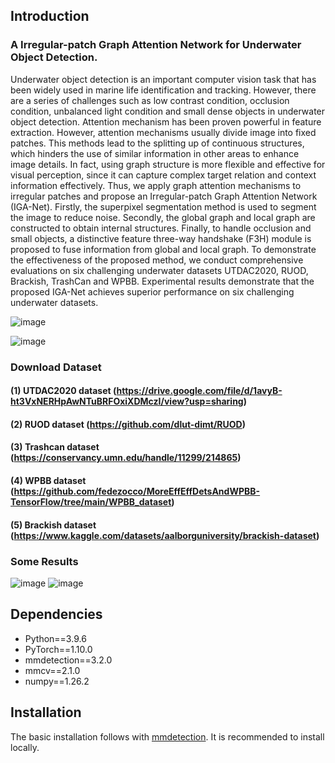 ## Introduction

### A Irregular-patch Graph Attention Network for Underwater Object Detection.

Underwater object detection is an important computer vision task that has been widely used in marine life identification and tracking. However, there are a series of challenges such as low contrast condition, occlusion condition, unbalanced light condition and small dense objects in underwater object detection.
Attention mechanism has been proven powerful in feature extraction. However, attention mechanisms usually divide image into fixed patches. This methods lead to the splitting up of continuous structures, which hinders the use of similar information in other areas to enhance image details. In fact, using graph structure is more flexible and effective for visual perception, since it can capture complex target relation and context information effectively.
Thus, we apply graph attention mechanisms to irregular patches and propose an Irregular-patch Graph Attention Network (IGA-Net). Firstly, the superpixel segmentation method is used to segment the image to reduce noise. Secondly, the global graph and local graph are constructed to obtain internal structures. Finally, to handle occlusion and small objects, a distinctive feature three-way handshake (F3H) module is proposed to fuse information from global and local graph. To demonstrate the effectiveness of the proposed method, we conduct comprehensive evaluations on six challenging underwater datasets UTDAC2020, RUOD, Brackish, TrashCan and WPBB. Experimental results demonstrate that the proposed IGA-Net achieves superior performance on six challenging underwater datasets.

![image](https://github.com/user-attachments/assets/239f89d0-223c-4669-ad6b-75a9428df089)


![image](https://github.com/user-attachments/assets/e997ada2-96bc-4ee4-9f6a-b93832020501)



### Download Dataset

#### (1) UTDAC2020 dataset (https://drive.google.com/file/d/1avyB-ht3VxNERHpAwNTuBRFOxiXDMczI/view?usp=sharing)

#### (2) RUOD dataset (https://github.com/dlut-dimt/RUOD)

#### (3) Trashcan dataset (https://conservancy.umn.edu/handle/11299/214865)

#### (4) WPBB dataset (https://github.com/fedezocco/MoreEffEffDetsAndWPBB-TensorFlow/tree/main/WPBB_dataset)

#### (5) Brackish dataset (https://www.kaggle.com/datasets/aalborguniversity/brackish-dataset)



### Some Results

![image](https://github.com/user-attachments/assets/268a5187-fb3f-4aa5-b340-e2e7c6e47f4d)
![image](https://github.com/user-attachments/assets/9ee59ec3-92db-4076-a6f5-2e1bebaaeb8c)



## Dependencies

- Python==3.9.6
- PyTorch==1.10.0
- mmdetection==3.2.0
- mmcv==2.1.0
- numpy==1.26.2

## Installation

The basic installation follows with [mmdetection](https://github.com/mousecpn/mmdetection/blob/master/docs/get_started.md). It is recommended to install locally. 

